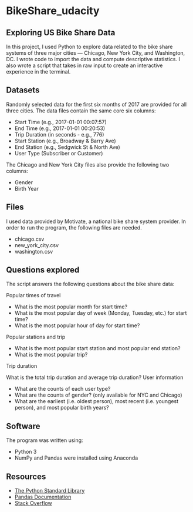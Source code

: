 # BikeShare_udacity

## Exploring US Bike Share Data
In this project, I used Python to explore data related to the bike share systems of three major cities — Chicago, New York City, and Washington, DC. I wrote code to import the data and compute descriptive statistics. I also wrote a script that takes in raw input to create an interactive experience in the terminal.

## Datasets
Randomly selected data for the first six months of 2017 are provided for all three cities. The data files contain the same core six columns:

* Start Time (e.g., 2017-01-01 00:07:57)
* End Time (e.g., 2017-01-01 00:20:53)
* Trip Duration (in seconds - e.g., 776)
* Start Station (e.g., Broadway & Barry Ave)
* End Station (e.g., Sedgwick St & North Ave)
* User Type (Subscriber or Customer)

The Chicago and New York City files also provide the following two columns:

* Gender
* Birth Year

## Files
I used data provided by Motivate, a national bike share system provider. In order to run the program, the following files are needed.
* chicago.csv
* new_york_city.csv
* washington.csv

## Questions explored
The script answers the following questions about the bike share data:

Popular times of travel

* What is the most popular month for start time?
* What is the most popular day of week (Monday, Tuesday, etc.) for start time?
* What is the most popular hour of day for start time?

Popular stations and trip

* What is the most popular start station and most popular end station?
* What is the most popular trip?

Trip duration

What is the total trip duration and average trip duration?
User information

* What are the counts of each user type?
* What are the counts of gender? (only available for NYC and Chicago)
* What are the earliest (i.e. oldest person), most recent (i.e. youngest person), and most popular birth years?

## Software
The program was written using:
* Python 3
* NumPy and Pandas were installed using Anaconda

## Resources
* [The Python Standard Library](https://docs.python.org/3/library/)
* [Pandas Documentation](https://pandas.pydata.org/pandas-docs/stable/)
* [Stack Overflow](https://stackoverflow.com)
